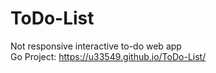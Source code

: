 # ToDo-List
 Not responsive interactive to-do web app  
 Go Project: https://u33549.github.io/ToDo-List/
